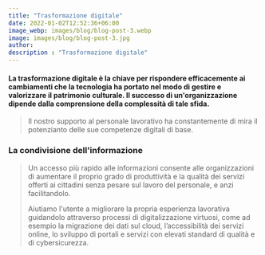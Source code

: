 ```yaml
---
title: "Trasformazione digitale"
date: 2022-01-02T12:52:36+06:00
image_webp: images/blog/blog-post-3.webp
image: images/blog/blog-post-3.jpg
author:
description : "Trasformazione digitale"
---
```


#### La trasformazione digitale è la chiave per rispondere efficacemente ai cambiamenti che la tecnologia ha portato nel modo di gestire e valorizzare il patrimonio culturale. Il successo di un'organizzazione dipende dalla comprensione della complessità di tale sfida.

> Il nostro supporto al personale lavorativo ha constantemente di mira il potenzianto delle sue competenze digitali di base.

### La condivisione dell'informazione
 
> Un accesso più rapido alle informazioni consente alle organizzazioni di aumentare il proprio grado di produttività e la qualità dei servizi offerti ai cittadini senza pesare sul lavoro del personale, e anzi facilitandolo.
>
> Aiutiamo l'utente a migliorare la propria esperienza lavorativa guidandolo attraverso processi di digitalizzazione virtuosi, come ad esempio la migrazione dei dati sul cloud, l’accessibilità dei servizi online, lo sviluppo di portali e servizi con elevati standard di qualità e di cybersicurezza.
